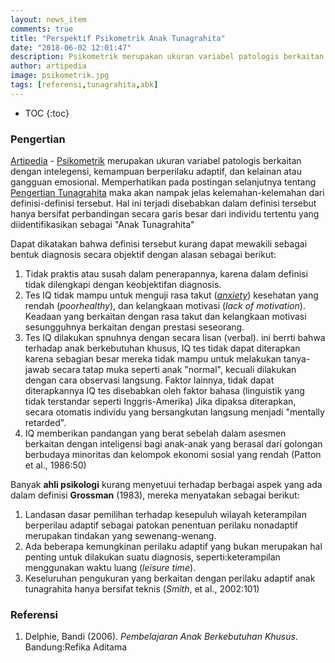 ```yaml
---
layout: news_item
comments: true
title: "Perspektif Psikometrik Anak Tunagrahita"
date: "2018-06-02 12:01:47"
description: Psikometrik merupakan ukuran variabel patologis berkaitan dengan intelegensi, kemampuan berperilaku adaptif, dan kelainan atau gangguan emosional.
author: artipedia
image: psikometrik.jpg
tags: [referensi,tunagrahita,abk]
---
```

* TOC
{:toc}

### Pengertian 
[Artipedia](https://artipedia.id "Artipedia") - [Psikometrik](https://artipedia.id/wiki/perspektif-psikometrik-anak-tunagrahita.html "Psikometrik") merupakan ukuran variabel patologis berkaitan dengan intelegensi, kemampuan berperilaku adaptif, dan kelainan atau gangguan emosional. Memperhatikan pada postingan selanjutnya tentang [Pengertian Tunagrahita](https://artipedia.id/wiki/tunagrahita "Apa itu Tunagrahita") maka akan nampak jelas kelemahan-kelemahan dari definisi-definisi tersebut. Hal ini terjadi disebabkan dalam definisi tersebut hanya bersifat perbandingan secara garis besar dari individu tertentu yang diidentifikasikan sebagai "Anak Tunagrahita"

Dapat dikatakan bahwa definisi tersebut kurang dapat mewakili sebagai bentuk diagnosis secara objektif dengan alasan sebagai berikut:
1. Tidak praktis atau susah dalam penerapannya, karena dalam definisi tidak dilengkapi dengan keobjektifan diagnosis.
2. Tes IQ tidak mampu untuk menguji rasa takut (*[anxiety](https://en.wikipedia.org/wiki/Anxiety "anxiety")*) kesehatan yang rendah (*poorhealthy*), dan kelangkaan motivasi (*lack of motivation*). Keadaan yang berkaitan dengan rasa takut dan kelangkaan motivasi sesungguhnya berkaitan dengan prestasi seseorang.
3. Tes IQ dilakukan spnuhnya dengan secara lisan (verbal). ini berrti bahwa terhadap anak berkebutuhan khusus, IQ tes tidak dapat diterapkan karena sebagian besar mereka tidak mampu untuk melakukan tanya-jawab secara tatap muka seperti anak "normal", kecuali dilakukan dengan cara observasi langsung. Faktor lainnya, tidak dapat diterapkannya IQ tes disebabkan oleh faktor bahasa (linguistik yang tidak terstandar seperti Inggris-Amerika) Jika dipaksa diterapkan, secara otomatis individu yang bersangkutan langsung menjadi "mentally retarded".
4. IQ memberikan pandangan yang berat sebelah dalam asesmen berkaitan dengan inteligensi bagi anak-anak yang berasal dari golongan berbudaya minoritas dan kelompok ekonomi sosial yang rendah (Patton et al., 1986:50)

Banyak **ahli psikologi** kurang menyetuui terhadap berbagai aspek yang ada dalam definisi **Grossman** (1983), mereka menyatakan sebagai berikut:
1. Landasan dasar pemilihan terhadap kesepuluh wilayah keterampilan berperilau adaptif sebagai patokan penentuan perilaku nonadaptif merupakan tindakan yang sewenang-wenang.
2. Ada beberapa kemungkinan perilaku adaptif yang bukan merupakan hal penting untuk dilakukan suatu diagnosis, seperti:keterampilan menggunakan waktu luang (*leisure time*).
3. Keseluruhan pengukuran yang berkaitan dengan perilaku adaptif anak tunagrahita hanya bersifat teknis (*Smith*, et al., 2002:101)

### Referensi
1. Delphie, Bandi (2006). *Pembelajaran Anak Berkebutuhan Khusus*. Bandung:Refika Aditama
